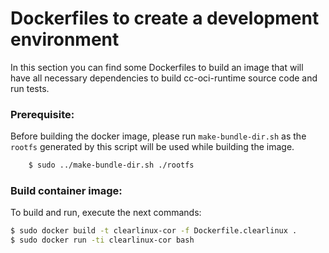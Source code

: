 # Dockerfiles to create a development environment

In this section you can find some Dockerfiles to build an image that will have all necessary
dependencies to build cc-oci-runtime source code and run tests.

### Prerequisite:

Before building the docker image, please run `make-bundle-dir.sh` as the `rootfs` generated
by this script will be used while building the image.
```bash
	$ sudo ../make-bundle-dir.sh ./rootfs
```

### Build container image:

To build and run, execute the next commands:

```bash
$ sudo docker build -t clearlinux-cor -f Dockerfile.clearlinux .
$ sudo docker run -ti clearlinux-cor bash
```
